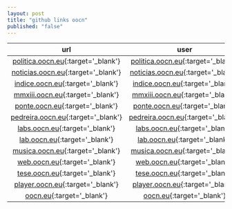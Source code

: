 ```yaml
---
layout: post
title: "github links oocn"
published: "false"
---
```


|url|user|repo|indirect|cname|
|:---:|:--:|:---:|:---:|:---:|
|[politica.oocn.eu](http://politica.oocn.eu){:target='_blank'}|[politica.oocn.eu](http://xoooix.github.io){:target='_blank'}|[politica.oocn.eu](https://github.com/xoooix/xoooix.github.io){:target='_blank'}|[politica.oocn.eu](http://xoooix.github.io/){:target='_blank'}|[politica.oocn.eu](https://github.com/xoooix/xoooix.github.io/blob/master/CNAME){:target='_blank'}|
|[noticias.oocn.eu](http://noticias.oocn.eu){:target='_blank'}|[noticias.oocn.eu](http://xooiox.github.io){:target='_blank'}|[noticias.oocn.eu](https://github.com/xooiox/xooiox.github.io){:target='_blank'}|[noticias.oocn.eu](http://xooiox.github.io/){:target='_blank'}|[noticias.oocn.eu](https://github.com/xooiox/xooiox.github.io/blob/master/CNAME){:target='_blank'}|
|[indice.oocn.eu](http://indice.oocn.eu){:target='_blank'}|[indice.oocn.eu](http://xoooox.github.io){:target='_blank'}|[indice.oocn.eu](https://github.com/xoooox/xoooox.github.io){:target='_blank'}|[indice.oocn.eu](http://xoooox.github.io/){:target='_blank'}|[indice.oocn.eu](https://github.com/xoooox/xoooox.github.io/blob/master/CNAME){:target='_blank'}|
|[mmxiii.oocn.eu](http://mmxiii.oocn.eu){:target='_blank'}|[mmxiii.oocn.eu](http://xooiix.github.io){:target='_blank'}|[mmxiii.oocn.eu](https://github.com/xooiix/xooiix.github.io){:target='_blank'}|[mmxiii.oocn.eu](http://xooiix.github.io/){:target='_blank'}|[mmxiii.oocn.eu](https://github.com/xooiix/xooiix.github.io/blob/master/CNAME){:target='_blank'}|
|[ponte.oocn.eu](http://ponte.oocn.eu){:target='_blank'}|[ponte.oocn.eu](http://xoioox.github.io){:target='_blank'}|[ponte.oocn.eu](https://github.com/xoioox/xoioox.github.io){:target='_blank'}|[ponte.oocn.eu](http://xoioox.github.io/){:target='_blank'}|[ponte.oocn.eu](https://github.com/xoioox/xoioox.github.io/blob/master/CNAME){:target='_blank'}|
|[pedreira.oocn.eu](http://pedreira.oocn.eu){:target='_blank'}|[pedreira.oocn.eu](http://xoioix.github.io){:target='_blank'}|[pedreira.oocn.eu](https://github.com/xoioix/xoioix.github.io){:target='_blank'}|[pedreira.oocn.eu](http://xoioix.github.io/){:target='_blank'}|[pedreira.oocn.eu](https://github.com/xoioix/xoioix.github.io/blob/master/CNAME){:target='_blank'}|
|[labs.oocn.eu](http://labs.oocn.eu){:target='_blank'}|[labs.oocn.eu](http://xoiiox.github.io){:target='_blank'}|[labs.oocn.eu](https://github.com/xoiiox/xoiiox.github.io){:target='_blank'}|[labs.oocn.eu](http://xoiiox.github.io/){:target='_blank'}|[labs.oocn.eu](https://github.com/xoiiox/xoiiox.github.io/blob/master/CNAME){:target='_blank'}|
|[lab.oocn.eu](http://lab.oocn.eu){:target='_blank'}|[lab.oocn.eu](http://xoiiix.github.io){:target='_blank'}|[lab.oocn.eu](https://github.com/xoiiix/xoiiix.github.io){:target='_blank'}|[lab.oocn.eu](http://xoiiix.github.io/){:target='_blank'}|[lab.oocn.eu](https://github.com/xoiiix/xoiiix.github.io/blob/master/CNAME){:target='_blank'}|
|[musica.oocn.eu](http://musica.oocn.eu){:target='_blank'}|[musica.oocn.eu](http://xiooox.github.io){:target='_blank'}|[musica.oocn.eu](https://github.com/xiooox/xiooox.github.io){:target='_blank'}|[musica.oocn.eu](http://xiooox.github.io/){:target='_blank'}|[musica.oocn.eu](https://github.com/xiooox/xiooox.github.io/blob/master/CNAME){:target='_blank'}|
|[web.oocn.eu](http://web.oocn.eu){:target='_blank'}|[web.oocn.eu](http://xiooix.github.io){:target='_blank'}|[web.oocn.eu](https://github.com/xiooix/xiooix.github.io){:target='_blank'}|[web.oocn.eu](http://xiooix.github.io/){:target='_blank'}|[web.oocn.eu](https://github.com/xiooix/xiooix.github.io/blob/master/CNAME){:target='_blank'}|
|[tese.oocn.eu](http://tese.oocn.eu){:target='_blank'}|[tese.oocn.eu](http://xioiox.github.io){:target='_blank'}|[tese.oocn.eu](https://github.com/xioiox/xioiox.github.io){:target='_blank'}|[tese.oocn.eu](http://xioiox.github.io/){:target='_blank'}|[tese.oocn.eu](https://github.com/xioiox/xioiox.github.io/blob/master/CNAME){:target='_blank'}|
|[player.oocn.eu](http://player.oocn.eu){:target='_blank'}|[player.oocn.eu](http://xiiiix.github.io){:target='_blank'}|[player.oocn.eu](https://github.com/xiiiix/xiiiix.github.io){:target='_blank'}|[player.oocn.eu](http://xiiiix.github.io/){:target='_blank'}|[player.oocn.eu](https://github.com/xiiiix/xiiiix.github.io/blob/master/CNAME){:target='_blank'}|
|[oocn.eu](http://oocn.eu){:target='_blank'}|[oocn.eu](http://xiiiix.github.io){:target='_blank'}|[oocn.eu](https://github.com/xiiiix/xiiiix.github.io){:target='_blank'}|[oocn.eu](http://xiiiix.github.io/){:target='_blank'}|[oocn.eu](https://github.com/xiiiix/xiiiix.github.io/blob/master/CNAME){:target='_blank'}|
